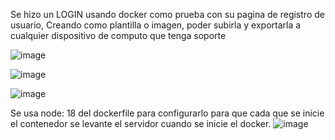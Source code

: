 Se hizo un LOGIN  usando docker como prueba con su pagina de registro de usuario, Creando como plantilla o imagen, poder subirla y exportarla a cualquier dispositivo de computo que tenga soporte

![image](https://github.com/user-attachments/assets/ef7459c0-f779-46db-9b22-43311b190dc9)

![image](https://github.com/user-attachments/assets/83ea9703-36d9-46f5-9f6a-5af885953e84)

![image](https://github.com/user-attachments/assets/e076a9ce-9551-4720-9bb9-12b588b90e03)

Se usa node: 18 del dockerfile para configurarlo para que cada que se inicie el contenedor se levante el servidor cuando se inicie el docker. 
![image](https://github.com/user-attachments/assets/fdbd708a-65ff-4ff0-880d-e8bde28bece5)

